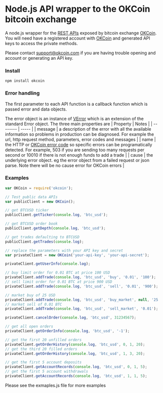 Node.js API wrapper to the OKCoin bitcoin exchange
===============

A node.js wrapper for the [REST APIs](https://www.okcoin.com/about/rest_api.do) exposed by bitcoin exchange [OKCoin](https://www.okcoin.com).
You will need have a registered account with [OKCoin](https://www.okcoin.com) and generated API keys to access the private methods.

Please contact support@okcoin.com if you are having trouble opening and account or generating an API key.

### Install

`npm install okcoin`

### Error handling
The first parameter to each API function is a callback function which is passed error and data objects.

The error object is an instance of [VError](https://github.com/davepacheco/node-verror) which is an extension of the standard Error object. The three main properties are
| Property | Notes |
| -------- | ----- |
| message | a description of the error with all the available information so problems in production can be diagnosed. For example the url, http request method, parameters, error codes and messages |
| name | the HTTP or [OKCoin error code](https://www.okcoin.com/about/rest_request.do) so specific errors can be programatically detected. For example, 503 if you are sending too many requests per second or 10010 if there is not enough funds to add a trade |
| cause | the underlying error object. eg the error object from a failed request or json parse. Note there will be no cause error for OKCoin errors |

### Examples

```js
var OKCoin = require('okcoin');

// Test public data APIs
var publicClient = new OKCoin();

// get BTCUSD ticker
publicClient.getTicker(console.log, 'btc_usd');

// get BTCUSD order book
publicClient.getDepth(console.log, 'btc_usd');

// get trades defaulting to BTCUSD
publicClient.getTrades(console.log);

// replace the parameters with your API key and secret
var privateClient = new OKCoin('your-api-key', 'your-api-secret');

privateClient.getUserInfo(console.log);

// buy limit order for 0.01 BTC at price 100 USD
privateClient.addTrade(console.log, 'btc_usd', 'buy', '0.01', '100');
// sell limit order for 0.01 BTC at price 900 USD
privateClient.addTrade(console.log, 'btc_usd', 'sell', '0.01', '900');

// market buy of 25 USD
privateClient.addTrade(console.log, 'btc_usd', 'buy_market', null, '25');
// market sell of 0.01 BTC
privateClient.addTrade(console.log, 'btc_usd', 'sell_market', '0.01');

privateClient.cancelOrder(console.log, 'btc_usd', 31234567);

// get all open orders
privateClient.getOrderInfo(console.log, 'btc_usd', '-1');

// get the first 20 unfilled orders
privateClient.getOrderHistory(console.log, 'btc_usd', 0, 1, 20);
// get the third 20 filled orders
privateClient.getOrderHistory(console.log, 'btc_usd', 1, 3, 20);

// get the first 5 account deposits
privateClient.getAccountRecords(console.log, 'btc_usd', 0, 1, 5);
// get the first 5 account withdrawals
privateClient.getAccountRecords(console.log, 'btc_usd', 1, 1, 5);

```

Please see the exmaples.js file for more examples